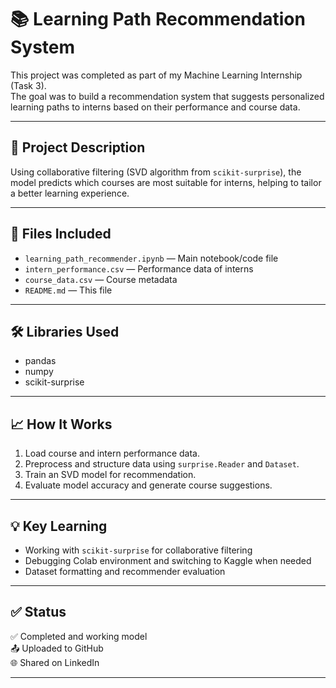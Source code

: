 # 📚 Learning Path Recommendation System

This project was completed as part of my Machine Learning Internship (Task 3).  
The goal was to build a recommendation system that suggests personalized learning paths to interns based on their performance and course data.

---

## 🚀 Project Description

Using collaborative filtering (SVD algorithm from `scikit-surprise`), the model predicts which courses are most suitable for interns, helping to tailor a better learning experience.

---

## 📂 Files Included

- `learning_path_recommender.ipynb` — Main notebook/code file
- `intern_performance.csv` — Performance data of interns
- `course_data.csv` — Course metadata
- `README.md` — This file

---

## 🛠️ Libraries Used

- pandas
- numpy
- scikit-surprise

---

## 📈 How It Works

1. Load course and intern performance data.
2. Preprocess and structure data using `surprise.Reader` and `Dataset`.
3. Train an SVD model for recommendation.
4. Evaluate model accuracy and generate course suggestions.

---

## 💡 Key Learning

- Working with `scikit-surprise` for collaborative filtering
- Debugging Colab environment and switching to Kaggle when needed
- Dataset formatting and recommender evaluation

---

## ✅ Status

✅ Completed and working model  
📤 Uploaded to GitHub  
🌐 Shared on LinkedIn

---


